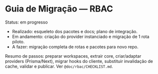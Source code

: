 # Guia de Migração — RBAC

Status: em progresso

- Realizado: esqueleto dos pacotes e docs; plano de integração.
- Em andamento: criação do provider instanciado e migração de 1 rota piloto.
- A fazer: migração completa de rotas e pacotes para novo repo.

Resumo de passos: preparar workspaces, extrair core, criar/adaptar providers (Prisma/Next), migrar hooks do cliente, substituir invalidação de cache, validar e publicar. Ver `@doc/rbac/CHECKLIST.md`.
